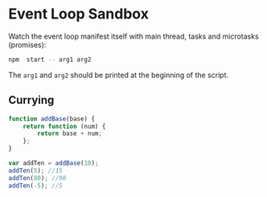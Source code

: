 # Event Loop Sandbox

Watch the event loop manifest itself with main thread, tasks and microtasks (promises):

```bash
npm  start -- arg1 arg2
```

The `arg1` and `arg2` should be printed at the beginning of the script.

## Currying

```javascript
function addBase(base) {
    return function (num) {
        return base + num;
    };
}

var addTen = addBase(10);
addTen(5); //15
addTen(80); //90
addTen(-5); //5
```
